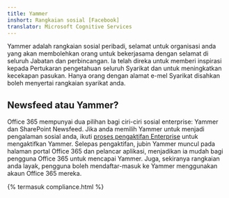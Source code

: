 ```yaml
---
title: Yammer
inshort: Rangkaian sosial [Facebook]
translator: Microsoft Cognitive Services
---
```


Yammer adalah rangkaian sosial peribadi, selamat untuk organisasi anda yang akan membolehkan orang untuk bekerjasama dengan selamat di seluruh Jabatan dan perbincangan. Ia telah direka untuk memberi inspirasi kepada Pertukaran pengetahuan seluruh Syarikat dan untuk meningkatkan kecekapan pasukan. Hanya orang dengan alamat e-mel Syarikat disahkan boleh menyertai rangkaian syarikat anda.

## Newsfeed atau Yammer?
Office 365 mempunyai dua pilihan bagi ciri-ciri sosial enterprise: Yammer dan SharePoint Newsfeed. Jika anda memilih Yammer untuk menjadi pengalaman sosial anda, ikuti [proses pengaktifan Enterprise](https://support.office.com/en-us/article/Enterprise-Activation-process-4f924c74-87d2-49d0-a4f6-cba3ce2b0e7c) untuk mengaktifkan Yammer. Selepas pengaktifan, jubin Yammer muncul pada halaman portal Office 365 dan pelancar aplikasi, menjadikan ia mudah bagi pengguna Office 365 untuk mencapai Yammer. Juga, sekiranya rangkaian anda layak, pengguna boleh mendaftar-masuk ke Yammer menggunakan akaun Office 365 mereka.

{% termasuk compliance.html %}

